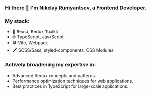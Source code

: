 ### Hi there 👋 I'm Nikolay Rumyantsev, a Frontend Developer.

### My stack:

- 🚀 React, Redux Toolkit
- 🌐 TypeScript, JavaScript
- 🛠️ Vite, Webpack
- 🖍 SCSS/Sass, styled-components, CSS Modules

### Actively broadening my expertise in:

- Advanced Redux concepts and patterns.
- Performance optimization techniques for web applications.
- Best practices in TypeScript for large-scale applications.
